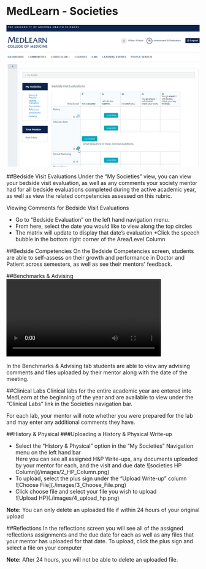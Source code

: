 # MedLearn - Societies


![Societies](./images/student-societies.png)



##Bedside Visit Evaluations
Under the “My Societies” view, you can view your bedside visit evaluation, as well as any comments your society mentor had for all bedside evaluations completed during the active academic year, as well as view the related competencies assessed on this rubric.
 
Viewing Comments for Bedside Visit Evaluations

* Go to “Bedside Evaluation” on the left hand navigation menu.
* From here, select the date you would like to view along the top circles
* The matrix will update to display that date’s evaluation
*Click the speech bubble in the bottom right corner of the Area/Level Column 

##Bedside Competencies
On the Bedside Competencies screen, students are able to self-assess on their growth and performance in Doctor and Patient across semesters, as well as see their mentors' feedback. 

##Benchmarks & Advising
<video width="80%" controls="controls">
<source src="https://arizona.box.com/shared/static/01vyxyr18tt4oaxle56drutxuuyff0qt.mp4" type="video/mp4">
</video>

In the Benchmarks & Advising tab students are able to view any advising comments and files uploaded by their mentor along with the date of the meeting.


##Clinical Labs
Clinical labs for the entire academic year are entered into MedLearn at the beginning of the year and are available to view under the “Clinical Labs” link in the Societies navigation bar.   
   
For each lab, your mentor will note whether you were prepared for the lab and may enter any additional comments they have.   


##History & Physical
###Uploading a History & Physical Write-up 
<ul>
    <li>Select the “History & Physical” option in the “My Societies” Navigation menu on the left hand bar</li
    <li>Here you can see all assigned H&P Write-ups, any documents uploaded by your mentor for each, and the visit and due date</li>
    ![societies HP Column](/images/2_HP_Column.png)
    <li>To upload, select the plus sign under the “Upload Write-up” column</li>
    ![Choose File](./images/3_Choose_File.png)
    <li>Click choose file and select your file you wish to upload</li>
    ![Upload HP](./images/4_upload_hp.png)
</ul>

**Note:** You can only delete an uploaded file if within 24 hours of your original upload


##Reflections
In the reflections screen you will see all of the assigned reflections assignments and the due date for each as well as any files that your mentor has uploaded for that date.
To upload, click the plus sign and select a file on your computer

**Note:** After 24 hours, you will not be able to delete an uploaded file.


